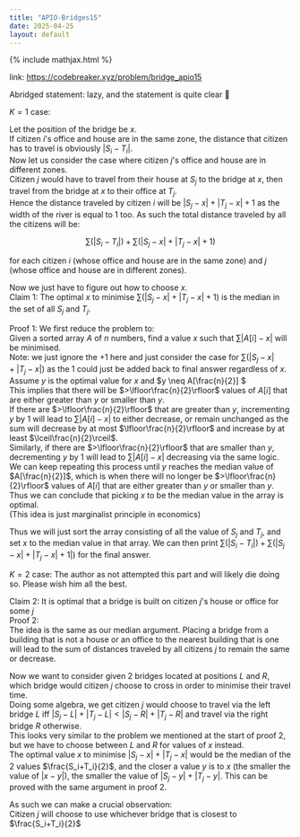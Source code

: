 ```yaml
---
title: "APIO-Bridges15"
date: 2025-04-25
layout: default
---
```


{% include mathjax.html %}


link: https://codebreaker.xyz/problem/bridge_apio15

Abridged statement: lazy, and the statement is quite clear 🤡

$K=1$ case:  

Let the position of the bridge be $x$.  
If citizen $i$'s office and house are in the same zone, the distance that citizen has to travel is obviously $|S_i-T_i|$.  
Now let us consider the case where citizen $j$'s office and house are in different zones.  
Citizen $j$ would have to travel from their house at $S_j$ to the bridge at $x$, then travel from the bridge at $x$ to their office at $T_j$.  
Hence the distance traveled by citizen $i$ will be $|S_j-x|+|T_j-x|+1$ as the width of the river is equal to $1$ too.
As such the total distance traveled by all the citizens will be:  

$$\sum (|S_i-T_i|) + \sum (|S_j-x| + |T_j-x| + 1)$$ 

for each citizen $i$ (whose office and house are in the same zone) and $j$ (whose office and house are in different zones).

Now we just have to figure out how to choose $x$.  
Claim $1$: The optimal $x$ to minimise $\sum (|S_j-x| + |T_j-x| + 1)$ is the median in the set of all $S_j$ and $T_j$.  

Proof $1$: 
We first reduce the problem to:  
Given a sorted array $A$ of $n$ numbers, find a value $x$ such that $\sum |A[i] - x|$ will be minimised.  
Note: we just ignore the $+1$ here and just consider the case for $\sum (|S_j-x| + |T_j-x|)$ as the $1$ could just be added back to final answer regardless of $x$.  
Assume $y$ is the optimal value for $x$ and $y \neq A[\frac{n}{2}] $  
This implies that there will be $>\lfloor\frac{n}{2}\rfloor$ values of $A[i]$ that are either greater than $y$ or smaller than $y$.  
If there are $>\lfloor\frac{n}{2}\rfloor$ that are greater than $y$, incrementing $y$ by $1$ will lead to $\sum |A[i] - x|$ to either decrease, or remain unchanged as the sum will decrease by at most $\lfloor\frac{n}{2}\rfloor$ and increase by at least $\lceil\frac{n}{2}\rceil$.  
Similarly, if there are $>\lfloor\frac{n}{2}\rfloor$ that are smaller than $y$, decrementing $y$ by $1$ will lead to $\sum |A[i] - x|$ decreasing via the same logic.  
We can keep repeating this process until $y$ reaches the median value of $A[\frac{n}{2}]$, which is when there will no longer be $>\lfloor\frac{n}{2}\rfloor$ values of $A[i]$ that are either greater than $y$ or smaller than $y$.  
Thus we can conclude that picking $x$ to be the median value in the array is optimal.  
(This idea is just marginalist principle in economics)

Thus we will just sort the array consisting of all the value of $S_j$ and $T_j$, and set $x$ to the median value in that array.  We can then print 
$\sum (|S_i-T_i|) + \sum (|S_j-x| + |T_j-x| + 1|)$ for the final answer.  



$K=2$ case:
The author as not attempted this part and will likely die doing so. Please wish him all the best. 

Claim $2$: It is optimal that a bridge is built on citizen $j$'s house or office for some $j$  
Proof $2$:  
The idea is the same as our median argument. Placing a bridge from a building that is not a house or an office to the nearest building that is one will lead to the sum of distances traveled by all citizens $j$ to remain the same or decrease. 

Now we want to consider given 2 bridges located at positions $L$ and $R$, which bridge would citizen $j$ choose to cross in order to minimise their travel time.  
Doing some algebra, we get citizen $j$ would choose to travel via the left bridge $L$ iff $|S_j-L|+|T_j-L|<|S_j-R|+|T_j-R|$ and travel via the right bridge $R$ otherwise.  
This looks very similar to the problem we mentioned at the start of proof $2$, but we have to choose between $L$ and $R$ for values of $x$ instead.  
The optimal value $x$ to minimise $|S_j-x|+|T_j-x|$ would be the median of the 2 values $\frac{S_i+T_i}{2}$, and the closer a value $y$ is to $x$ (the smaller the value of $|x-y|$), the smaller the value of $|S_j-y|+|T_j-y|$. This can be proved with the same argument in proof $2$. 

As such we can make a crucial observation:  
Citizen $j$ will choose to use whichever bridge that is closest to $\frac{S_i+T_i}{2}$
